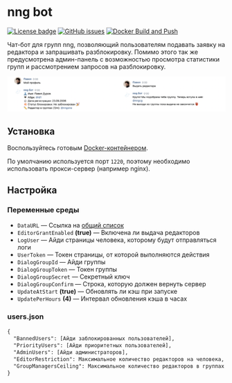 # nng bot

[![License badge](https://img.shields.io/badge/license-EUPL-blue.svg)](LICENSE)
[![GitHub issues](https://img.shields.io/github/issues/MrAlonas/nng-bot)](https://github.com/MrAlonas/nng-bot/issues)
[![Docker Build and Push](https://github.com/MrAlonas/nng-bot/actions/workflows/docker.yml/badge.svg)](https://github.com/MrAlonas/nng-bot/actions/workflows/docker.yml)

Чат-бот для групп nng, позволяющий пользователям подавать заявку на редактора и запрашивать разблокировку. Помимо этого так же предусмотрена админ-панель с возможностью просмотра статистики групп и рассмотрением запросов на разблокировку.

<p align="center">
  <img src=".github/IMAGES/bot.png">
</p>

## Установка

Воспользуйтесь готовым [Docker-контейнером](https://github.com/orgs/MrAlonas/packages/container/package/nng-bot).

По умолчанию используется порт `1220`, поэтому необходимо использовать прокси-сервер (например nginx).

## Настройка

### Переменные среды

* `DataURL` — Ссылка на [общий список](https://github.com/MrAlonas/nng#datajson)
* `EditorGrantEnabled` **(true)** — Включена ли выдача редакторов
* `LogUser` — Айди страницы человека, которому будут отправляться логи
* `UserToken` — Токен страницы, от которой выполняются действия
* `DialogGroupId` — Айди группы
* `DialogGroupToken` — Токен группы
* `DialogGroupSecret` — Секретный ключ
* `DialogGroupConfirm` — Строка, которую должен вернуть сервер
* `UpdateAtStart` **(true)** — Обновлять ли кэш при запуске
* `UpdatePerHours` **(4)** — Интервал обновления кэша в часах

### users.json

```
{
  "BannedUsers": [Айди заблокированных пользователей],
  "PriorityUsers": [Айди приоритетных пользователей],
  "AdminUsers": [Айди администраторов],
  "EditorRestriction": Максимальное количество редакторов на человека,
  "GroupManagersCeiling": Максимальное количество редакторов в группах
}
```
